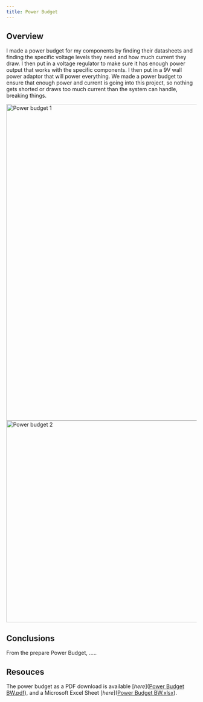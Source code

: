 ```yaml
---
title: Power Budget
---
```


## Overview
I made a power budget for my components by finding their datasheets and finding the specific voltage levels they need and how much current they draw. I then put in a voltage regulator to make sure it has enough power output that works with the specific components. I then put in a 9V wall power adaptor that will power everything. We made a power budget to ensure that enough power and current is going into this project, so nothing gets shorted or draws too much current than the system can handle, breaking things.

<img width="1163" height="839" alt="Power budget 1" src="https://github.com/user-attachments/assets/e64ee8e0-44ce-48a7-b11a-2b985c91f409" />

<img width="1171" height="535" alt="Power budget 2" src="https://github.com/user-attachments/assets/b7b87f74-5c3b-4264-a471-8acac9028fb6" />


## Conclusions

From the prepare Power Budget, .....

## Resouces

The power budget as a PDF download is available [*here*]([Power Budget BW.pdf](https://github.com/user-attachments/files/23160683/Power.Budget.BW.pdf)), and a Microsoft Excel Sheet [*here*]([Power Budget BW.xlsx](https://github.com/user-attachments/files/23160697/Power.Budget.BW.xlsx)).
